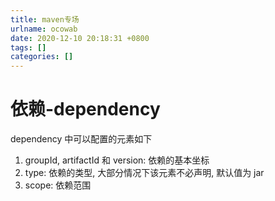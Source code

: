 ```yaml
---
title: maven专场
urlname: ocowab
date: 2020-12-10 20:18:31 +0800
tags: []
categories: []
---
```


# 依赖-dependency

dependency 中可以配置的元素如下

1. groupId, artifactId 和 version: 依赖的基本坐标
1. type: 依赖的类型, 大部分情况下该元素不必声明, 默认值为 jar
1. scope: 依赖范围
